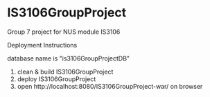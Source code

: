 # IS3106GroupProject

Group 7 project for NUS module IS3106

Deployment Instructions

database name is "is3106GroupProjectDB"

1. clean & build IS3106GroupProject
2. deploy IS3106GroupProject
3. open http://localhost:8080/IS3106GroupProject-war/ on browser 